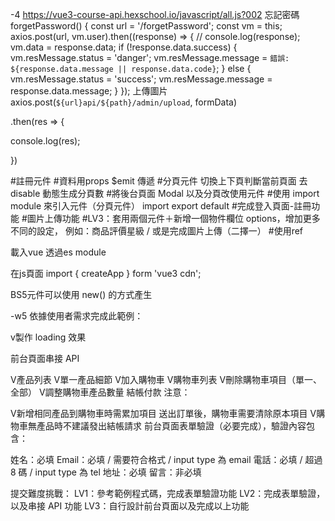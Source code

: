 -4
https://vue3-course-api.hexschool.io/javascript/all.js?002
忘記密碼
forgetPassword() {
      const url = '/forgetPassword';
      const vm = this;
      axios.post(url, vm.user).then((response) => {
        // console.log(response);
        vm.data = response.data;
        if (!response.data.success) {
          vm.resMessage.status = 'danger';
          vm.resMessage.message = `錯誤: ${response.data.message || response.data.code}`;
        } else {
          vm.resMessage.status = 'success';
          vm.resMessage.message = response.data.message;
        }
      });
上傳圖片
axios.post(`${url}api/${path}/admin/upload`, formData)

.then(res => {

console.log(res);

})

      
#註冊元件
#資料用props  $emit 傳遞
#分頁元件  切換上下頁判斷當前頁面 去disable   動態生成分頁數
#將後台頁面 Modal 以及分頁改使用元件
#使用 import module 來引入元件（分頁元件）  import export default
#完成登入頁面-註冊功能
#圖片上傳功能
#LV3：套用兩個元件＋新增一個物件欄位 options，增加更多不同的設定，
例如：商品評價星級 / 或是完成圖片上傳（二擇一）
#使用ref



載入vue 透過es module

在js頁面 import { createApp } form 'vue3 cdn';  

BS5元件可以使用
new() 的方式產生


-w5
依據使用者需求完成此範例：

v製作 loading 效果

前台頁面串接 API

V產品列表
V單一產品細節
V加入購物車
V購物車列表
V刪除購物車項目（單一、全部）
V調整購物車產品數量
結帳付款
注意：

V新增相同產品到購物車時需累加項目
送出訂單後，購物車需要清除原本項目
V購物車無產品時不建議發出結帳請求
前台頁面表單驗證（必要完成），驗證內容包含：

姓名：必填
Email：必填 / 需要符合格式 / input type 為 email
電話：必填 / 超過 8 碼 / input type 為 tel
地址：必填
留言：非必填




提交難度挑戰：
LV1：參考範例程式碼，完成表單驗證功能
LV2：完成表單驗證，以及串接 API 功能
LV3：自行設計前台頁面以及完成以上功能